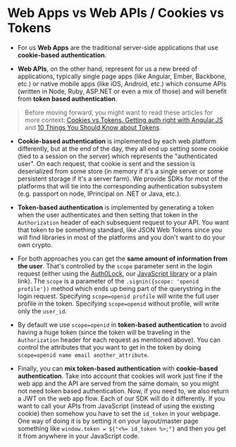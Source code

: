 # Web Apps vs Web APIs / Cookies vs Tokens

* For us **Web Apps** are the traditional server-side applications that use **cookie-based authentication**.

* **Web APIs**, on the other hand, represent for us a new breed of applications, typically single page apps (like Angular, Ember, Backbone, etc.) or native mobile apps (like iOS, Android, etc.) which consume APIs (written in Node, Ruby, ASP.NET or even a mix of those) and will benefit from **token based authentication**.

> Before moving forward, you might want to read these articles for more context: [Cookies vs Tokens. Getting auth right with Angular.JS](https://auth0.com/blog/2014/01/07/angularjs-authentication-with-cookies-vs-token/) and  [10 Things You Should Know about Tokens](https://auth0.com/blog/2014/01/27/ten-things-you-should-know-about-tokens-and-cookies/).

* **Cookie-based authentication** is implemented by each web platform differently, but at the end of the day, they all end up setting some cookie (tied to a session on the server) which represents the "authenticated user". On each request, that cookie is sent and the session is deserialized from some store (in memory if it's a single server or some persistent storage if it's a server farm). We provide SDKs for most of the platforms that will tie into the corresponding authentication subsystem (e.g. passport on node, IPrincipal on .NET or Java, etc.).

* **Token-based authentication** is implemented by generating a token when the user authenticates and then setting that token in the `Authorization` header of each subsequent request to your API. You want that token to be something standard, like JSON Web Tokens since you will find libraries in most of the platforms and you don't want to do your own crypto.

* For both approaches you can get the **same amount of information from the user**. That's controlled by the `scope` parameter sent in the login request (either using the [Auth0Lock](/lock), our [JavaScript library](https://github.com/auth0/auth0.js) or a plain link). The `scope` is a parameter of the `.signin({scope: 'openid profile'})` method which ends up being part of the querystring in the login request. Specifying `scope=openid profile` will write the full user profile in the token. Specifying `scope=openid` without profile, will write only the `user_id`.

* By default we use `scope=openid` in **token-based authentication** to avoid having a huge token (since the token will be traveling in the `Authorization` header for each request as mentioned above). You can control the attributes that you want to get in the token by doing `scope=openid name email another_attribute`.

* Finally, you can **mix token-based authentication** with **cookie-based authentication**. Take into account that cookies will work just fine if the web app and the API are served from the same domain, so you might not need token based authentication. Now, if you need to, we also return a JWT on the web app flow. Each of our SDK will do it differently. If you want to call your APIs from JavaScript (instead of using the existing cookie) then somehow you have to set the `id_token` in your webpage. One way of doing it is by setting it on your layout/master page something like `window.token = ${"<%= id_token %>;"}` and then you get it from anywhere in your JavaScript code.
